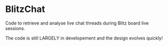# BlitzChat
Code to retrieve and analyse live chat threads during Blitz board live sessions.

The code is still LARGELY in developement and the design evolves quickly!